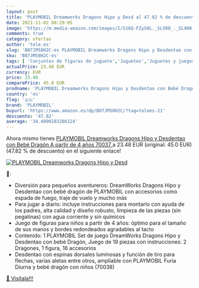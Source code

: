 ```yaml
---
layout: post
title: 'PLAYMOBIL Dreamworks Dragons Hipo y Desd al 47.82 % de descuento'
date: 2021-11-02 08:29:05
image: 'https://m.media-amazon.com/images/I/516Q-FZyS0L._SL500_._SL400_.jpg'
comments: true
category: ofertas
author: 'tole.es'
slug: 'B07JM58H2C-es PLAYMOBIL Dreamworks Dragons Hipo y Desdentao con Bebé...'
sku: 'B07JM58H2C-es'
tags: [ 'Conjuntos de figuras de juguete','Juguetes','Juguetes y juegos','Muñecos y figuras','playmobil', ]
actualPrice: 23.48 EUR
currency: EUR
price: 23.48
comparePrice: 45.0 EUR
prodname: 'PLAYMOBIL Dreamworks Dragons Hipo y Desdentao con Bebé Dragón  A partir de 4 años  70037 '
country: 'es'
flag: '🇪🇸'
brand: 'PLAYMOBIL'
buyurl: 'https://www.amazon.es/dp/B07JM58H2C/?tag=tolees-21'
descuento: '47.82'
average: '34.4000283286124'
---
```


Ahora mismo tienes [PLAYMOBIL Dreamworks Dragons Hipo y Desdentao con Bebé Dragón  A partir de 4 años  70037 ](https://www.amazon.es/dp/B07JM58H2C/?tag=tolees-21) a 23.48 EUR (original: 45.0 EUR) (47.82 %  de descuento) en el siguiente enlace!

[![PLAYMOBIL Dreamworks Dragons Hipo y Desd](https://m.media-amazon.com/images/I/516Q-FZyS0L._SL500_._SL400_.jpg)](https://www.amazon.es/dp/B07JM58H2C/?tag=tolees-21)

🔎:

- Diversión para pequeños aventureros: DreamWorks Dragons Hipo y Desdentao con bebé dragón de PLAYMOBIL con accesorios como espada de fuego, traje de vuelo y mucho más
- Para jugar a diario: incluye instrucciones para montarlo con ayuda de los padres, alta calidad y diseño robusto, limpieza de las piezas (sin pegatinas) con agua corriente y sin químicos
- Juego de figuras para niños a partir de 4 años: óptimo para el tamaño de sus manos y bordes redondeados agradables al tacto
- Contenido: 1 PLAYMOBIL Set de juego DreamWorks Dragons Hipo y Desdentao con bebé Dragón, Juego de 19 piezas con instrucciones: 2 Dragones, 1 figura, 16 accesorios
- Desdentao con espinas dorsales luminosas y función de tiro para flechas, varias aletas entre otros, ampliable con PLAYMOBIL Furia Diurna y bebé dragón con niños (70038)

[🛒 Visítala!!!](https://www.amazon.es/dp/B07JM58H2C/?tag=tolees-21)

